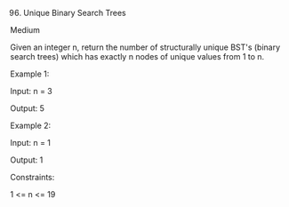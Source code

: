 96. Unique Binary Search Trees

Medium

Given an integer n, return the number of structurally unique BST's (binary search trees) which has exactly n nodes of unique values from 1 to n.

 

Example 1:


Input: n = 3

Output: 5

Example 2:

Input: n = 1

Output: 1
 

Constraints:

1 <= n <= 19
